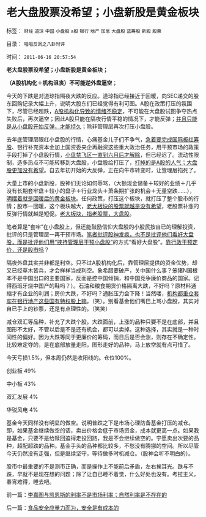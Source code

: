 # 老大盘股票没希望；小盘新股是黄金板块

标签： `财经` `道琼` `中国` `小盘股` `a股` `银行` `地产` `加息` `大盘股` `蓝筹股` `新股` `股票` 

目录： `唱唱反调之八卦时评`

时间： `2011-06-16 20:57:54`

**老大盘股票没希望；小盘新股是黄金板块；**

**（A股机构化＋机构沮丧）不可能逆外盘逼空**；

今天的下跌是对道琼指隔夜大跌的反应。道琼指已经接近于回暖，向SEC递交的股东回购记录大幅上升，说明大股东们已经觉得有利可图。A股在政策打压的氛围下，尽管已经超跌，[A股机构化导致的情绪不稳定](../../../2011/6/2/A股机构化造就不理性的暴涨暴跌.md)，不可能在大盘股试图争夺热点失败后，再次逼空；因此A股只能在隔夜行情平稳的情况下，才能反弹；[并且只能是从小盘股开始反弹，才能持久](../../../2010/11/12/凭什么说“通胀无牛市”？.md)；除非管理层再次打压小盘股。

去年底管理层眼红小盘股的行情，心痛基金儿子们不争气，[急着要完成国际板红筹股](../../../2011/6/15/国际板推动RMB国际化的骗局.md)、银行补充资本金加上国资委央企再融资这些重大政治任务，用干预市场的政策手段打掉了小盘股行情，[小盘禁飞区一直到六月后才解除](../../../2011/3/29/散户禁飞区，基金大轰炸，蓝筹反对派.md)，但已经迟了。流动性限制，造多热点不可能转移到大盘股，小盘股给打压了，[打掉的是A股的人气；大盘股更加没有希望](../../../2010/1/18/产品周期，小盘股成长性和蓝筹股三种估价方式.md)。自去年初开始的大反弹，正在向牛市转变时，让箮理层掐死了。

大量上市的小盘新股，股神们无论如何辱骂，（大额现金储备＋较好的业绩＋几乎没有长期套牢盘＋较小的盘子＋行业龙头＋萧条期扩张的机会＋无量空跌……），[明摆着就是回暖后的黄金板块](../../../2010/11/26/世界惯例小盘股估值远远高于大盘股.md)。任何政策，打压这个板块，就打压了整个股市的行情；股市一回暖，这个板块越大，[老大板块的股票就越是没有希望](../../../2011/4/7/银行地产和ST的逆反投资.md)，老股票补涨的反弹行情就越是短促。[老大板块，指老股票，大盘股](../../../2011/4/7/银行地产和ST的逆反投资.md)。

笔者算是“套牢”在小盘股上，但还能鼓励信仰大盘股的小股民按自已的理解投资，批评的只是管理层一再干预市场。[笔者批评股神发疯，也不是批评他们看好大盘股，而是批评他们用“挟持管理层干预小盘股”](../../../2010/9/2/疯神演义：最根本的市场“道德”.md)的方式“看好大盘股”。[靠行政干预定价，还是股市吗](../../../2010/9/14/股票市场价格陪审团！.md)？

隔夜外盘其实并非都是利空。只不过A股机构化后，靠管理层提供的资金优势，却又已经草木皆兵，才会样样当成利空。象希腊要破产，关中国什么事？笨猪N国根本不是中国出口的主要国家，反而是控中国倾销，和中国竞争廉价商品的国家。记得西班牙烧中国产的鞋吗？）。石油和粮食期货价格隔离大跌，不好吗？原材料通缩才有企业的利润；房价大跌，不好吗？通胀压力会下降！当然喽，[机构都重仓套牢在银行地产这些国有特权股上嘛](../../../2011/1/28/让现实教训对股评家的迷信.md)。（笑）。别看基金他们嘴巴上骂小盘股，其实对自已手上的钞票，还是有点理性的。（笑笑）

减仓双汇等品种，补充了大跌个股。大跌面前，上涨的品种只要不是在底部，并且图形不太好，不管以后是不是还有机会，都可以卖掉。这种选择，其实就是一种时间性的偏好。因为大跌等同于更廉价的筹码，而日后是否会涨，则存在不确定性。比较难定夺的，是在底部放量走阳，图形走好的品种，马上放空就有点可惜了。

今天亏损1.5%，但本周仍然是收阳线的。仓位100%。

创业板 49%

中小板 43%

双汇发展 4%

华锐风电 4%

基金今天同样没有明显的做空。说明普跌之下是市场心理防备基金打压的减仓。即，如果基金继续做空的话，卖出价格会低于市场资金，成本就更高一点。如果我是基金，只要不是给赎回迫得走投回路，我是不会继续做空的。宁愿卖出次要的品种，超配超跌的品种。基金手头的品种都比较多，不愁没有腾挪的空间。所以尽管今天仍然没有走强，但是继续坚守，等待做多时机减仓。（股神会听不明白的）。

股市中最重要的不是测市正确，而是操作上不能前后矛盾，左右挨耳光。跌与不跌，早就不是现在想的问题；除了让自已睡不着觉，什么好处也没有。考拉主义，春宵难得，睡去吧。



前一篇：[李嘉图与凯恩斯的利率不是市场利率；自然利率是不存在的](../../../2011/6/15/李嘉图与凯恩斯的利率不是市场利率；自然利率是不存在的.md)

后一篇：[食品安全应量力而为，安全是有成本的](../../../2011/6/16/食品安全应量力而为，安全是有成本的.md)